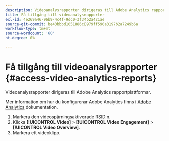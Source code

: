 ```yaml
---
description: Videoanalysrapporter dirigeras till Adobe Analytics rapportplattformar.
title: Få tillgång till videoanalysrapporter
exl-id: 4e269a46-96b9-4c4f-9dc0-3f34b2a421ae
source-git-commit: be43bbbd1051886c8979ff590a3197b2a7249b6a
workflow-type: tm+mt
source-wordcount: '60'
ht-degree: 0%

---
```


# Få tillgång till videoanalysrapporter {#access-video-analytics-reports}

Videoanalysrapporter dirigeras till Adobe Analytics rapportplattformar.

Mer information om hur du konfigurerar Adobe Analytics finns i [Adobe Analytics](https://microsite.omniture.com/t2/help/en_US/reference/) dokumentation.
1. Markera den videospårningsaktiverade RSID:n.
1. Klicka **[!UICONTROL Video]** > **[!UICONTROL Video Engagement]** > **[!UICONTROL Video Overview]**.
1. Markera ett videoklipp.
